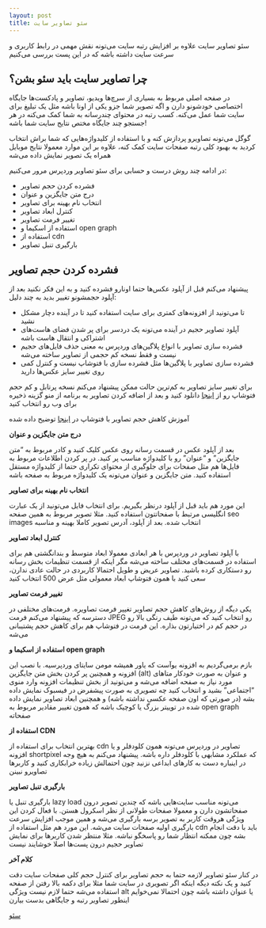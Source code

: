 ```yaml
---
layout: post
title: سئو تصاویر سایت
---
```


سئو تصاویر سایت علاوه بر افزایش رتبه سایت می‌تونه نقش مهمی در رابط کاربری و سرعت سایت داشته باشه که در این پست بررسی می‌کنیم

## چرا تصاویر سایت باید سئو بشن؟

در صفحه اصلی مربوط به بسیاری از سرچ‌ها ویدیو، تصاویر و پادکست‌ها جایگاه اختصاصی خودشونو دارن و اگه تصویر شما جزو یکی از اونا باشه مثل یک تبلیغ برای سایت شما عمل می‌کنه. کسب رتبه در محتوای چندرسانه به شما کمک می‌کنه در هر جستجو چند جایگاه مختص نتایج سایت شما باشه!

گوگل می‌تونه تصاویرو پردازش کنه و با استفاده از کلیدواژه‌هایی که شما براش انتخاب کردید به بهبود کلی رتبه صفحات سایت کمک کنه، علاوه بر این موارد معمولا نتایج موبایل همراه یک تصویر نمایش داده می‌شه

در ادامه چند روش درست و حسابی برای سئو تصاویر وردپرس مرور می‌کنیم:

- فشرده کردن حجم تصاویر
- درج متن جایگزین و عنوان
- انتخاب نام بهینه برای تصاویر
- کنترل ابعاد تصاویر
- تغییر فرمت تصاویر
- استفاده از اسکیما و open graph
- استفاده از cdn
- بارگیری تنبل تصاویر

## فشرده کردن حجم تصاویر

پیشنهاد می‌کنم قبل از آپلود عکس‌ها حتما اونارو فشرده کنید و به این فکر نکنید بعد از آپلود حجمشونو تغییر بدید به چند دلیل:

- تا می‌تونید از افزونه‌های کمتری برای سایت استفاده کنید تا در آینده دچار مشکل نشید
- آپلود تصاویر حجیم در آینده می‌تونه یک دردسر برای پر شدن فضای هاست‌های اشتراکی و انتقال هاست باشه
- فشرده سازی تصاویر با انواع پلاگین‌های وردپرس به معنی حذف فایل‌های حجیم نیست و فقط نسخه کم حجمی از تصاویر ساخته می‌شه
- فشرده سازی تصاویر با پلاگین‌ها مثل فشرده سازی با فتوشاپ نیست و کنترل کمی روی تغییر سایز عکس‌ها دارید

برای تغییر سایز تصاویر به کم‌ترین حالت ممکن پیشنهاد می‌کنم نسخه پرتابل و کم حجم فتوشاپ رو از [اینجا](https://www.yasdl.com/198131/%d8%af%d8%a7%d9%86%d9%84%d9%88%d8%af-%d9%81%d8%aa%d9%88%d8%b4%d8%a7%d9%be-adobe-photoshop-cs6-me-portable-23.html) دانلود کنید و بعد از اضافه کردن تصاویر به برنامه از منو گزینه ذخیره برای وب رو انتخاب کنید

آموزش کاهش حجم تصاویر با فتوشاپ در [اینجا](https://psdfa.com/tutorials/photoshop-tutorials/basics/compress-image-in-photoshop/) توضیح داده شده

**درج متن جایگزین و عنوان**

بعد از آپلود عکس در قسمت رسانه روی عکس کلیک کنید و کادر مربوط به “متن جایگزین” و “عنوان” رو با کلیدواژه مناسب پر کنید. در پر کردن اطلاعات مربوط به فایل‌ها هم مثل صفحات برای جلوگیری از محتوای تکراری حتما از کلیدواژه مستقل استفاده کنید. متن جایگزین و عنوان می‌تونه یک کلیدواژه مربوط به صفحه باشه

**انتخاب نام بهینه برای تصاویر**

این مورد هم باید قبل از آپلود درنظر بگیریم. برای انتخاب فایل می‌تونید از یک عبارت انگلیسی مرتبط با صفحاتتون استفاده کنید. مثلا تصویر مربوط به همین صفحه seo images انتخاب شده. بعد از آپلود، آدرس تصویر کاملا بهینه و مناسبه

**کنترل ابعاد تصاویر**

با آپلود تصاویر در وردپرس با هر ابعادی معمولا ابعاد متوسط و بندانگشتی هم برای استفاده در قسمت‌های مختلف ساخته می‌شه مگر اینکه از قسمت تنظیمات بخش رسانه رو دستکاری کرده باشید. تصاویر عریض و طویل احتمالا کاربردی در حالت عادی ندارن، سعی کنید با همون فتوشاپ ابعاد معمولی مثل عرض 500 انتخاب کنید

**تغییر فرمت تصاویر**

یکی دیگه از روش‌های کاهش حجم تصاویر تغییر فرمت تصاویره. فرمت‌های مختلفی در دسترسه که پیشنهاد می‌کنم فرمت JPEG رو انتخاب کنید که می‌تونه طیف رنگی بالا رو در حجم کم در اختیارتون بذاره. این فرمت در فتوشاپ هم برای کاهش حجم پشتیبانی می‌شه

**استفاده از اسکیما و open graph**

بازم برمی‌گردیم به افزونه یوآست که یاور همیشه مومن سایتای وردپرسیه. با نصب این افزونه و همچنین پر کردن بخش متن جایگزین (alt) و عنوان به صورت خودکار متاهای مورد نیاز به صفحه اضافه می‌شه و می‌تونید از بخش تنظیمات افزونه وارد منوی “اجتماعی” بشید و انتخاب کنید چه تصویری به صورت پیشفرض در فیسبوک نمایش داده بشه (در صورتی که اون صفحه عکسی نداشته باشه) و همچنین ابعاد تصاویر نمایش داده شده در توییتر بزرگ یا کوچیک باشه که همون تغییر مقادیر مربوط به open graph صفحاته

**استفاده از CDN**

بهترین انتخاب برای استفاده از cdn تصاویر در وردپرس می‌تونه همون کلودفلر و یا افزونه shortpixel که عملکرد مشابهی با کلودفلر داره باشه. پیشنهاد می‌کنم به هیچ وجه در اینباره دست به کارهای ابداعی نزنید چون احتمالش زیاده خرابکاری کنید و کاربرها تصاویرو نبینن

**بارگیری تنبل تصاویر**

بارگیری تنبل یا lazy load می‌تونه مناسب سایت‌هایی باشه که چندین تصویر درون صفحاتشون دارن و معمولا صفحات طولانی از نظر اسکرول هستن. با فعال کردن این ویژگی هروقت کاربر به تصویر برسه بارگیری می‌شه و همین موجب افزایش سرعت بارگیری اولیه صفحات سایت می‌شه. این مورد هم مثل استفاده از cdn باید با دقت انجام بشه چون ممکنه انتظار شما رو پاسخگو نباشه. مثلا منتظر شدن کاربرها برای نمایش تصاویر حجیم درون پست‌ها اصلا خوشایند نیست

<b>کلام آخر</b>

در کنار سئو تصاویر لازمه حتما به حجم تصاویر برای کنترل حجم کلی صفحات سایت دقت کنید و یک نکته دیگه اینکه اگر تصویری در سایت شما مثلا برای دکمه بالا رفتن از صفحه استفاده می‌شه حتما لازم نیست ویژگی alt یا عنوان داشته باشه چون احتمالا نمی‌خوایم اینطور تصاویر رتبه و جایگاهی بدست بیارن

<a href="{{ site.url }}/seo" class="button">سئو</a>
